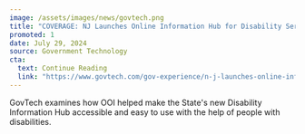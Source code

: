 ```yaml
---
image: /assets/images/news/govtech.png
title: "COVERAGE: NJ Launches Online Information Hub for Disability Services"
promoted: 1 
date: July 29, 2024
source: Government Technology
cta:
  text: Continue Reading
  link: "https://www.govtech.com/gov-experience/n-j-launches-online-information-hub-for-disability-services"
---
```


GovTech examines how OOI helped make the State's new Disability Information Hub accessible and easy to use with the help of people with disabilities. 
